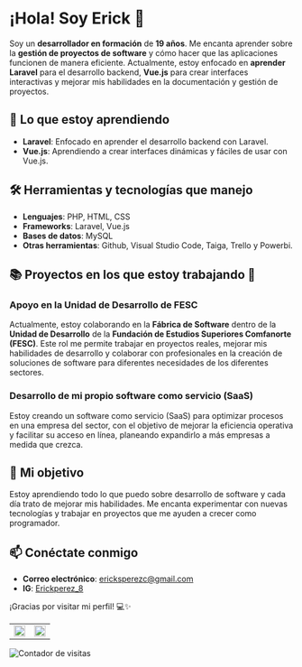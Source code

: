 # ¡Hola! Soy Erick 👋

Soy un **desarrollador en formación** de **19 años**. Me encanta aprender sobre la **gestión de proyectos de software** y cómo hacer que las aplicaciones funcionen de manera eficiente. Actualmente, estoy enfocado en **aprender Laravel** para el desarrollo backend, **Vue.js** para crear interfaces interactivas y mejorar mis habilidades en la documentación y gestión de proyectos.

## 🚀 Lo que estoy aprendiendo
- **Laravel**: Enfocado en aprender el desarrollo backend con Laravel.
- **Vue.js**: Aprendiendo a crear interfaces dinámicas y fáciles de usar con Vue.js.

## 🛠️ Herramientas y tecnologías que manejo
- **Lenguajes**: PHP, HTML, CSS
- **Frameworks**: Laravel, Vue.js
- **Bases de datos**: MySQL
- **Otras herramientas**: Github, Visual Studio Code, Taiga, Trello y Powerbi.

## 📚 Proyectos en los que estoy trabajando 🚀
### Apoyo en la Unidad de Desarrollo de FESC
Actualmente, estoy colaborando en la **Fábrica de Software** dentro de la **Unidad de Desarrollo** de la **Fundación de Estudios Superiores Comfanorte (FESC)**. Este rol me permite trabajar en proyectos reales, mejorar mis habilidades de desarrollo y colaborar con profesionales en la creación de soluciones de software para diferentes necesidades de los diferentes sectores.

### Desarrollo de mi propio software como servicio (SaaS)
Estoy creando un software como servicio (SaaS) para optimizar procesos en una empresa del sector, con el objetivo de mejorar la eficiencia operativa y facilitar su acceso en línea, planeando expandirlo a más empresas a medida que crezca.

## 🌱 Mi objetivo
Estoy aprendiendo todo lo que puedo sobre desarrollo de software y cada día trato de mejorar mis habilidades. Me encanta experimentar con nuevas tecnologías y trabajar en proyectos que me ayuden a crecer como programador.

## 📫 Conéctate conmigo
- **Correo electrónico**: ericksperezc@gmail.com
- **IG**: [Erickperez_8](https://www.instagram.com/erickperez_8/)

¡Gracias por visitar mi perfil! 💻✨

<table>
  <tr>
    <td>
      <img src="https://github-readme-streak-stats.herokuapp.com?user=Erickpe8&theme=meta-light&border_radius=12.5&locale=es" width="100%"/>
    </td>
    <td>
      <img src="https://github-readme-stats.vercel.app/api/top-langs/?username=Erickpe8&layout=compact&langs_count=10" width="100%"/>
    </td>
  </tr>
</table>

<div align="left">
  <img src="https://komarev.com/ghpvc/?username=Erickpe8&label=Visitas&color=0e75b6&style=flat" alt="Contador de visitas" />
</div>
